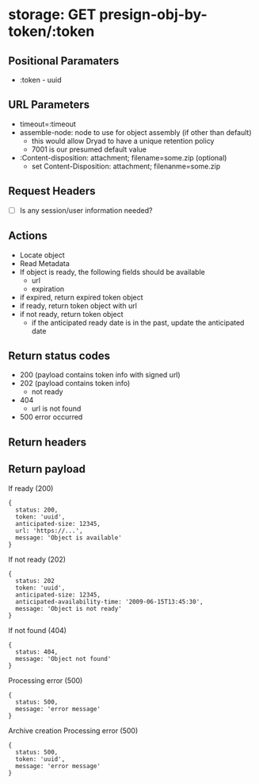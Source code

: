# storage: GET presign-obj-by-token/:token

## Positional Paramaters
- :token - uuid

## URL Parameters

- timeout=:timeout
- assemble-node: node to use for object assembly (if other than default)
  - this would allow Dryad to have a unique retention policy
  - 7001 is our presumed default value
- :Content-disposition: attachment; filename=some.zip (optional)
  - set Content-Disposition: attachment; filenanme=some.zip

## Request Headers

- [ ] Is any session/user information needed?

## Actions

- Locate object
- Read Metadata
- If object is ready, the following fields should be available
  - url
  - expiration
- if expired, return expired token object
- if ready, return token object with url
- if not ready, return token object
  - if the anticipated ready date is in the past, update the anticipated date

## Return status codes
- 200 (payload contains token info with signed url)
- 202 (payload contains token info)
  - not ready
- 404
  - url is not found
- 500 error occurred

## Return headers

## Return payload

If ready (200)
```
{
  status: 200,
  token: 'uuid',
  anticipated-size: 12345,
  url: 'https://...',
  message: 'Object is available'
}
```

If not ready  (202)
```
{
  status: 202
  token: 'uuid',
  anticipated-size: 12345,
  anticipated-availability-time: '2009-06-15T13:45:30',
  message: 'Object is not ready'
}
```

If not found (404)
```
{
  status: 404,
  message: 'Object not found'
}
```

Processing error (500)
```
{
  status: 500,
  message: 'error message'
}
```

Archive creation Processing error (500) 
```
{
  status: 500,
  token: 'uuid',
  message: 'error message'
}
```
